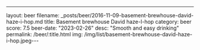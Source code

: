 ---
layout: beer
filename: _posts/beer/2016-11-09-basement-brewhouse-david-haze-i-hop.md
title: Basement brewhouse David haze-I-hop
category: beer
score: 7.5
beer-date: "2023-02-26"
desc: "Smooth and easy drinking"
permalink: /beer/:title.html
img: /img/list/basement-brewhouse-david-haze-i-hop.jpeg---
